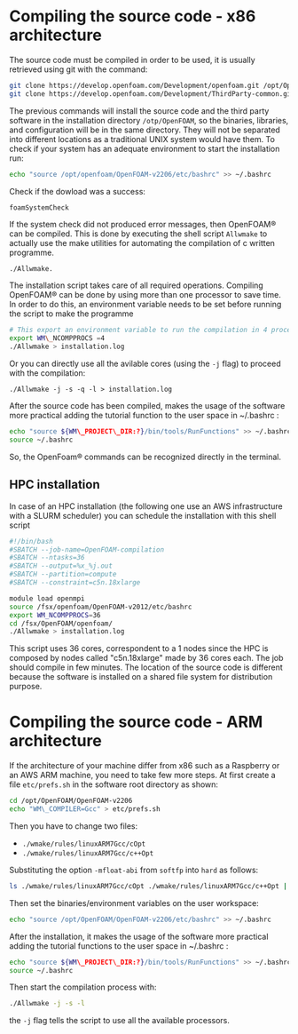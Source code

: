 # Compiling the source code - x86 architecture

The source code must be compiled in order to be used, it is usually retrieved using git
with the command:

```sh
git clone https://develop.openfoam.com/Development/openfoam.git /opt/OpenFOAM
git clone https://develop.openfoam.com/Development/ThirdParty-common.git /opt/OpenFOAM
```

The previous commands will install the source code and the third party
software in the installation directory ```/otp/OpenFOAM```, so the
binaries, libraries, and configuration will be in the same directory.
They will not be separated into different locations as a traditional
UNIX system would have them. To check if your system has an adequate
environment to start the installation run:

```sh
echo "source /opt/openfoam/OpenFOAM-v2206/etc/bashrc" >> ~/.bashrc
```
Check if the dowload was a success:

```shell-session
foamSystemCheck
```
If the system check did not produced error messages, then OpenFOAM® can
be compiled. This is done by executing the shell script ```Allwmake``` to
actually use the make utilities for automating the compilation of c written programme.
```sh
./Allwmake.
```
The installation script takes care of all required operations.
Compiling OpenFOAM® can be done by using more than one processor to save
time. In order to do this, an environment variable needs to be set
before running the script to make the programme

```sh
# This export an environment variable to run the compilation in 4 processors
export WM\_NCOMPPROCS =4
./Allwmake > installation.log
```
Or you can directly use all the avilable cores (using the ```-j``` flag) to proceed with the compilation:

```shell-session
./Allwmake -j -s -q -l > installation.log
```
After the source code has been compiled, makes the usage of the software more practical
adding the tutorial function to the user space in ~/.bashrc :

```sh
echo "source ${WM\_PROJECT\_DIR:?}/bin/tools/RunFunctions" >> ~/.bashrc
source ~/.bashrc
```
So, the OpenFoam® commands can be recognized directly in the terminal.

## HPC installation
In case of an HPC installation (the following one use an
AWS infrastructure with a SLURM scheduler) you can schedule
the installation with this shell script

```sh
#!/bin/bash
#SBATCH --job-name=OpenFOAM-compilation
#SBATCH --ntasks=36
#SBATCH --output=%x_%j.out
#SBATCH --partition=compute
#SBATCH --constraint=c5n.18xlarge

module load openmpi
source /fsx/openfoam/OpenFOAM-v2012/etc/bashrc
export WM_NCOMPPROCS=36
cd /fsx/OpenFOAM/openfoam/
./Allwmake > installation.log
```
This script uses 36 cores, correspondent to a 1 nodes since the HPC is composed by
nodes called "c5n.18xlarge" made by 36 cores each. The job should compile in few minutes.
The location of the source code is different because the software is installed on a
shared file system for distribution purpose.

# Compiling the source code - ARM architecture

If the architecture of your machine differ from x86 such as a Raspberry or
an AWS ARM machine, you need to take few more steps. At first create a file
```etc/prefs.sh``` in the software root directory as shown:

```sh
cd /opt/OpenFOAM/OpenFOAM-v2206
echo "WM\_COMPILER=Gcc" > etc/prefs.sh
```

Then you have to change two files:

- ```./wmake/rules/linuxARM7Gcc/cOpt```
- ```./wmake/rules/linuxARM7Gcc/c++Opt```

Substituting the option ```-mfloat-abi``` from ```softfp``` into ```hard``` as follows:

```sh
ls ./wmake/rules/linuxARM7Gcc/cOpt ./wmake/rules/linuxARM7Gcc/c++Opt | xargs sed s/softfp/hard/g
```

Then set the binaries/environment variables on the user workspace:
```sh
echo "source /opt/OpenFOAM/OpenFOAM-v2206/etc/bashrc" >> ~/.bashrc
```
After the installation, it makes the usage of the software more practical
adding the tutorial functions to the user space in ~/.bashrc :

```sh
echo "source ${WM\_PROJECT\_DIR:?}/bin/tools/RunFunctions" >> ~/.bashrc
source ~/.bashrc
```

Then start the compilation process with:
```sh
./Allwmake -j -s -l
```
the ```-j``` flag tells the script to use all the available processors.
<!--  Script to show the footer   -->
<html>
<script
    src="https://code.jquery.com/jquery-3.3.1.js"
    integrity="sha256-2Kok7MbOyxpgUVvAk/HJ2jigOSYS2auK4Pfzbm7uH60="
    crossorigin="anonymous">
</script>
<script>
$(function(){
  $("#footer").load("../footers/footer_first_level_depth.html");
});
</script>
<body>
<div id="footer"></div>
</body>
</html>